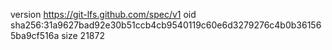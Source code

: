 version https://git-lfs.github.com/spec/v1
oid sha256:31a9627bad92e30b51ccb4cb9540119c60e6d3279276c4b0b361565ba9cf516a
size 21872
